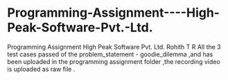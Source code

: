 # Programming-Assignment----High-Peak-Software-Pvt.-Ltd.
Programming Assignment  High Peak Software Pvt. Ltd.
Rohith T R
 All the 3 test cases passed of the problem_statement  - goodie_dilemma ,and has been uploaded in the programming assignment folder ,the recording video is uploaded as raw file .
